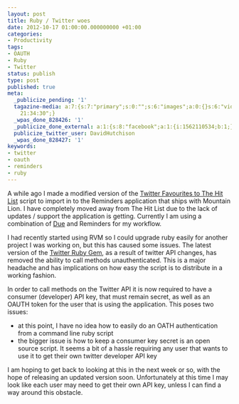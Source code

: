 ```yaml
---
layout: post
title: Ruby / Twitter woes
date: 2012-10-17 01:00:00.000000000 +01:00
categories:
- Productivity
tags:
- OAUTH
- Ruby
- Twitter
status: publish
type: post
published: true
meta:
  _publicize_pending: '1'
  tagazine-media: a:7:{s:7:"primary";s:0:"";s:6:"images";a:0:{}s:6:"videos";a:0:{}s:11:"image_count";i:0;s:6:"author";s:8:"23986909";s:7:"blog_id";s:8:"23849888";s:9:"mod_stamp";s:19:"2012-10-17
    21:34:30";}
  _wpas_done_828426: '1'
  _publicize_done_external: a:1:{s:8:"facebook";a:1:{i:1562110534;b:1;}}
  publicize_twitter_user: DavidHutchison
  _wpas_done_828427: '1'
keywords:
- twitter
- oauth
- reminders
- ruby
---
```

A while ago I made a modified version of the [Twitter Favourites to The Hit List](/2011/06/08/twitter-favourites-to-the-hit-list/ "Twitter Favourites to The Hit List") script to import in to the Reminders application that ships with Mountain Lion. I have completely moved away from The Hit List due to the lack of updates / support the application is getting. Currently I am using a combination of [Due](http://www.dueapp.com "Due") and Reminders for my workflow.

<!--more-->

I had recently started using RVM so I could upgrade ruby easily for another project I was working on, but this has caused some issues. The latest version of the [Twitter Ruby Gem](http://rdoc.info/gems/twitter), as a result of twitter API changes, has removed the ability to call methods unauthenticated. This is a major headache and has implications on how easy the script is to distribute in a working fashion. 

In order to call methods on the Twitter API it is now required to have a consumer (developer) API key, that must remain secret, as well as an OAUTH token for the user that is using the application. This poses two issues:
 
 - at this point, I have no idea how to easily do an OATH authentication from a command line ruby script
 - the bigger issue is how to keep a consumer key secret is an open source script. It seems a bit of a hassle requiring any user that wants to use it to get their own twitter developer API key

I am hoping to get back to looking at this in the next week or so, with the hope of releasing an updated version soon. Unfortunately at this time I may look like each user may need to get their own API key, unless I can find a way around this obstacle.
